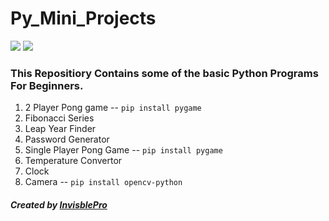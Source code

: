 # Py_Mini_Projects
[![](https://img.shields.io/badge/language-Python-blue)](https://www.python.org/)
[![](https://img.shields.io/badge/GitHub-InvisiblePro-blue?logo=github)](https://github.com/x-hw)

### This Repositiory Contains some of the basic Python Programs For Beginners.

1. 2 Player Pong game -- `pip install pygame`
2. Fibonacci Series
3. Leap Year Finder
4. Password Generator
5. Single Player Pong Game -- `pip install pygame`
6. Temperature Convertor 
7. Clock
8. Camera -- `pip install opencv-python`


##### Created by [InvisblePro](https://github.com/InvisiblePro)
